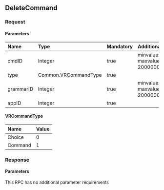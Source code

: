 ## DeleteCommand

### Request
#### Parameters
|Name|Type|Mandatory|Additional|Description|
|:---|:---|:--------|:---------|:----------|
|cmdID|Integer|true|minvalue: 0<br>maxvalue: 2000000000||
|type|Common.VRCommandType|true|||
|grammarID|Integer|true|minvalue: 0<br>maxvalue: 2000000000||
|appID|Integer|true|||
#### VRCommandType
|Name|Value|
|:---|:----|
|Choice|0|
|Command|1|
### Response
#### Parameters
This RPC has no additional parameter requirements
